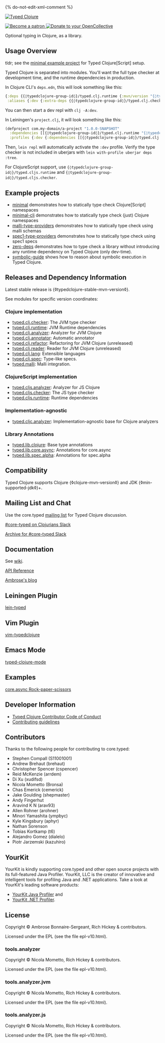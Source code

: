 {% do-not-edit-xml-comment %}
<div>
  <a href='{◊typedclojure-homepage◊}'>
    <img src="doc/images/typed-clojure-an-optional-type-system-letterbox.png"
         alt="Typed Clojure">
  </a>
</div>

<div>
  <p>
    <a href="https://www.patreon.com/ambrosebs">
      <img src="doc/images/become_a_patron_button.png"
           alt="Become a patron">
    </a>
    <a href="https://opencollective.com/typedclojure">
      <img src="doc/images/donate-to-our-collective.png"
           alt="Donate to your OpenCollective">
    </a>
  </p>
</div>

Optional typing in Clojure, as a library.

## Usage Overview

tldr; see the [minimal example project](example-projects/minimal) for Typed Clojure[Script] setup.

Typed Clojure is separated into modules. You'll want the full type checker at development
time, and the runtime dependencies in production.

In Clojure CLI's `deps.edn`, this will look something like this:

```clojure
{:deps {{◊typedclojure-group-id◊}/typed.clj.runtime {:mvn/version "{◊typedclojure-stable-mvn-version◊}"}}
 :aliases {:dev {:extra-deps {{◊typedclojure-group-id◊}/typed.clj.checker {:mvn/version "{◊typedclojure-stable-mvn-version◊}"}}}}}
```

You can then start a dev repl with `clj -A:dev`.

In Leiningen's `project.clj`, it will look something like this:

```clojure
(defproject com.my-domain/a-project "1.0.0-SNAPSHOT"
  :dependencies [[{◊typedclojure-group-id◊}/typed.clj.runtime "{◊typedclojure-stable-mvn-version◊}"]]
  :profiles {:dev {:dependencies [[{◊typedclojure-group-id◊}/typed.clj.checker "{◊typedclojure-stable-mvn-version◊}"]]}})
```

Then, `lein repl` will automatically activate the `:dev` profile. Verify the type
checker is not included in uberjars with `lein with-profile uberjar deps :tree`.

For ClojureScript support, use `{◊typedclojure-group-id◊}/typed.cljs.runtime` and `{◊typedclojure-group-id◊}/typed.cljs.checker`.

## Example projects

- [minimal](example-projects/minimal) demonstrates how to statically type check Clojure[Script] namespaces
- [minimal-clj](example-projects/minimal-clj) demonstrates how to statically type check (just) Clojure namespaces
- [malli-type-providers](example-projects/malli-type-providers) demonstrates how to statically type check using malli schemas
- [spec1-type-providers](example-projects/spec1-type-providers) demonstrates how to statically type check using spec1 specs
- [zero-deps](example-projects/zero-deps) demonstrates how to type check a library without introducing any runtime dependency on Typed Clojure (only dev-time).
- [symbolic-guide](example-projects/symbolic-guide) shows how to reason about symbolic execution in Typed Clojure.

## Releases and Dependency Information

Latest stable release is {◊typedclojure-stable-mvn-version◊}.

See modules for specific version coordinates:

### Clojure implementation

* [typed.clj.checker](typed/clj.checker/README.md): The JVM type checker
* [typed.clj.runtime](typed/clj.runtime/README.md): JVM Runtime dependencies
* [typed.clj.analyzer](typed/clj.analyzer/README.md): Analyzer for JVM Clojure
* [typed.clj.annotator](typed/clj.annotator/README.md): Automatic annotator
* [typed.clj.refactor](typed/clj.refactor/README.md): Refactoring for JVM Clojure (unreleased)
* [typed.clj.reader](typed/clj.reader/README.md): Reader for JVM Clojure (unreleased)
* [typed.clj.lang](typed/clj.lang/README.md): Extensible languages
* [typed.clj.spec](typed/clj.spec/README.md): Type-like specs.
* [typed.malli](typed/malli/README.md): Malli integration.

### ClojureScript implementation

* [typed.cljs.analyzer](typed/cljs.analyzer/README.md): Analyzer for JS Clojure
* [typed.cljs.checker](typed/cljs.checker/README.md): The JS type checker
* [typed.cljs.runtime](typed/cljs.runtime/README.md): Runtime dependencies

### Implementation-agnostic

* [typed.cljc.analyzer](typed/cljc.analyzer/README.md): Implementation-agnostic base for Clojure analyzers

### Library Annotations

* [typed.lib.clojure](typed/lib.clojure/README.md): Base type annotations
* [typed.lib.core.async](typed/lib.core.async/README.md): Annotations for core.async
* [typed.lib.spec.alpha](typed/lib.spec.alpha/README.md): Annotations for spec.alpha

## Compatibility

Typed Clojure supports Clojure {◊clojure-mvn-version◊} and JDK {◊min-supported-jdk◊}+.

## Mailing List and Chat

Use the core.typed [mailing list](https://groups.google.com/forum/?fromgroups#!forum/clojure-core-typed) for Typed Clojure discussion.

[#core-typed on Clojurians Slack](https://clojurians.slack.com/app_redirect?channel=core-typed)

[Archive for #core-typed Slack](https://clojurians.zulipchat.com/#narrow/stream/180378-slack-archive/topic/core-typed)

## Documentation

See [wiki](https://github.com/clojure/core.typed/wiki).

[API Reference](https://api.typedclojure.org/latest/typed.clj.runtime/index.html)

[Ambrose's blog](https://blog.ambrosebs.com)

## Leiningen Plugin

[lein-typed](https://github.com/frenchy64/lein-typed)

## Vim Plugin

[vim-typedclojure](https://github.com/typedclojure/vim-typedclojure)

## Emacs Mode

[typed-clojure-mode](https://github.com/typedclojure/typed-clojure-mode)

## Examples

[core.async Rock-paper-scissors](typed/lib.core.async/test/typed_test/lib/clojure/core/async/rps_async_test.clj)

## Developer Information

- [Typed Clojure Contributor Code of Conduct](CODE_OF_CONDUCT.md)
- [Contributing guidelines](CONTRIBUTING.md)

<!---
## Future work

* Equality filters for occurrence typing
* Unify AST with ClojureScript
* Namespace dependency management
* Track changes to Typed Racket
  * https://github.com/plt/racket/compare/6105ce8b2087...71d6189132ce
-->

## Contributors

Thanks to the following people for contributing to core.typed:

* Stephen Compall (S11001001)
* Andrew Brehaut (brehaut)
* Christopher Spencer (cspencer)
* Reid McKenzie (arrdem)
* Di Xu (xudifsd)
* Nicola Mometto (Bronsa)
* Chas Emerick (cemerick)
* Jake Goulding (shepmaster)
* Andy Fingerhut
* Aravind K N (arav93)
* Allen Rohner (arohner)
* Minori Yamashita (ympbyc)
* Kyle Kingsbury (aphyr)
* Nathan Sorenson
* Tobias Kortkamp (t6)
* Alejandro Gomez (dialelo)
* Piotr Jarzemski (kazuhiro)

## YourKit

YourKit is kindly supporting core.typed and other open source projects with its full-featured Java Profiler.
YourKit, LLC is the creator of innovative and intelligent tools for profiling
Java and .NET applications. Take a look at YourKit's leading software products:

* <a href="https://www.yourkit.com/java/profiler/index.jsp">YourKit Java Profiler</a> and
* <a href="https://www.yourkit.com/.net/profiler/index.jsp">YourKit .NET Profiler</a>.

## License

Copyright © Ambrose Bonnaire-Sergeant, Rich Hickey & contributors.

Licensed under the EPL (see the file epl-v10.html).

### tools.analyzer

Copyright © Nicola Mometto, Rich Hickey & contributors.

Licensed under the EPL (see the file epl-v10.html).

### tools.analyzer.jvm

Copyright © Nicola Mometto, Rich Hickey & contributors.

Licensed under the EPL (see the file epl-v10.html).

### tools.analyzer.js

Copyright © Nicola Mometto, Rich Hickey & contributors.

Licensed under the EPL (see the file epl-v10.html).
